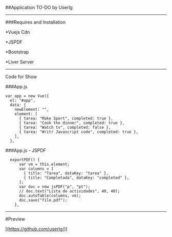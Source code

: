 ##Application TO-DO  by Userlg

--------------------------------

###Requires and Installation

*Vuejs Cdn

*JSPDF

*Bootstrap

*Liver Server

---------------------

Code for Show

###App.js
~~~
var app = new Vue({
  el: "#app",
  data: {
    newElement: "",
    element: [
      { tarea: "Make Sport", completed: true },
      { tarea: "Cook the dinner", completed: true },
      { tarea: "Watch tv", completed: false },
      { tarea: "Writr Javascript code", completed: true },
    ],
  },

~~~

###App.js - JSPDF

~~~
  exportPDF() {
      var vm = this.element;
      var columns = [
        { title: "Tarea", dataKey: "tarea" },
        { title: "Completada", dataKey: "completed" },
      ];
      var doc = new jsPDF("p", "pt");
      // doc.text("Lista de actividades", 40, 40);
      doc.autoTable(columns, vm);
      doc.save("file.pdf");
    },
~~~

--------------

#Preview


[(https://github.com/userlg/)]


          

